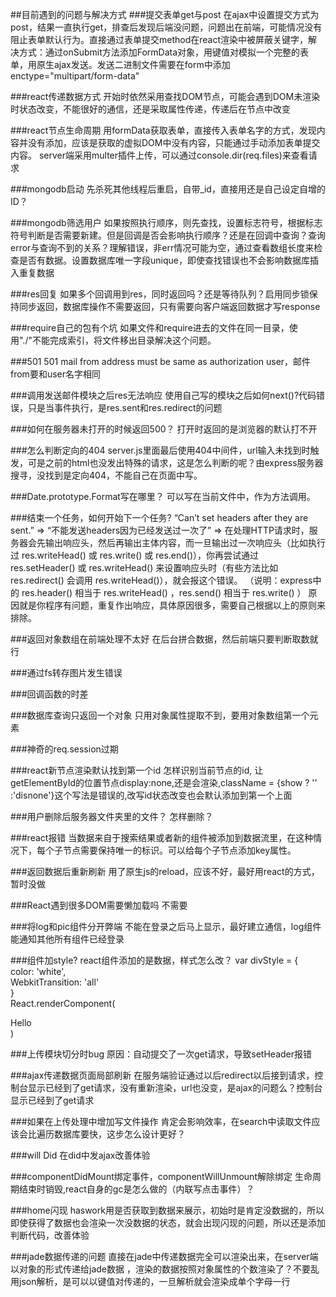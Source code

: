##目前遇到的问题与解决方式
###提交表单get与post
在ajax中设置提交方式为post，结果一直执行get，排查后发现后端没问题，问题出在前端，可能情况没有阻止表单默认行为。直接通过表单提交method在react渲染中被屏蔽关键字，解决方式：通过onSubmit方法添加FormData对象，用键值对模拟一个完整的表单，用原生ajax发送。发送二进制文件需要在form中添加enctype="multipart/form-data"


###react传递数据方式
开始时依然采用查找DOM节点，可能会遇到DOM未渲染时状态改变，不能很好的通信，还是采取属性传递，传递后在节点中改变

###react节点生命周期
用formData获取表单，直接传入表单名字的方式，发现内容并没有添加，应该是获取的虚拟DOM中没有内容，只能通过手动添加表单提交内容。
server端采用multer插件上传，可以通过console.dir(req.files)来查看请求

###mongodb启动
先杀死其他线程后重启，自带_id，直接用还是自己设定自增的ID？


###mongodb筛选用户
如果按照执行顺序，则先查找，设置标志符号，根据标志符号判断是否需要新建。但是回调是否会影响执行顺序？还是在回调中查询？查询error与查询不到的关系？理解错误，非err情况可能为空，通过查看数组长度来检查是否有数据。设置数据库唯一字段unique，即使查找错误也不会影响数据库插入重复数据


###res回复
如果多个回调用到res，同时返回吗？还是等待队列？启用同步锁保持同步返回，数据库操作不需要返回，只有需要向客户端返回数据才写response

###require自己的包有个坑
如果文件和require进去的文件在同一目录，使用"./"不能完成索引，将文件移出目录解决这个问题。

###501
501 mail from address must be same as authorization user，邮件from要和user名字相同

###调用发送邮件模块之后res无法响应
使用自己写的模块之后如何next()?代码错误，只是当事件执行，是res.sent和res.redirect的问题

###如何在服务器未打开的时候返回500？
打开时返回的是浏览器的默认打不开

###怎么判断定向的404
server.js里面最后使用404中间件，url输入未找到时触发，可是之前的html也没发出特殊的请求，这是怎么判断的呢？由express服务器搜寻，没找到是定向404，不能自己在页面中写。

###Date.prototype.Format写在哪里？
可以写在当前文件中，作为方法调用。

###结束一个任务，如何开始下一个任务?
“Can’t set headers after they are sent.” => “不能发送headers因为已经发送过一次了” => 在处理HTTP请求时，服务器会先输出响应头，然后再输出主体内容，而一旦输出过一次响应头（比如执行过 res.writeHead() 或 res.write() 或 res.end()），你再尝试通过 res.setHeader() 或 res.writeHead() 来设置响应头时（有些方法比如 res.redirect() 会调用 res.writeHead()），就会报这个错误。
（说明：express中的 res.header() 相当于 res.writeHead() ，res.send() 相当于 res.write() ）
原因就是你程序有问题，重复作出响应，具体原因很多，需要自己根据以上的原则来排除。

###返回对象数组在前端处理不太好
在后台拼合数据，然后前端只要判断取数就行

###通过fs转存图片发生错误

###回调函数的时差

###数据库查询只返回一个对象
只用对象属性提取不到，要用对象数组第一个元素

###神奇的req.session过期

###react新节点渲染默认找到第一个id
怎样识别当前节点的id, 让getElementById的位置节点display:none,还是会渲染,className = {show ?  '' :'disnone'}这个写法是错误的,改写id状态改变也会默认添加到第一个上面

###用户删除后服务器文件夹里的文件？
怎样删除？

###react报错
当数据来自于搜索结果或者新的组件被添加到数据流里，在这种情况下，每个子节点需要保持唯一的标识。可以给每个子节点添加key属性。

###返回数据后重新刷新
用了原生js的reload，应该不好，最好用react的方式，暂时没做

###React遇到很多DOM需要懒加载吗
不需要

###将log和pic组件分开弊端
不能在登录之后马上显示，最好建立通信，log组件能通知其他所有组件已经登录

###组件加style?
react组件添加的是数据，样式怎么改？
var divStyle = {  
    color: 'white',  
    WebkitTransition: 'all'  
}   
React.renderComponent(<div style={divStyle}>Hello</div>)  


###上传模块切分时bug
原因：自动提交了一次get请求，导致setHeader报错

###ajax传递数据页面局部刷新
在服务端验证通过以后redirect以后接到请求，控制台显示已经到了get请求，没有重新渲染，url也没变，是ajax的问题么？控制台显示已经到了get请求


###如果在上传处理中增加写文件操作
肯定会影响效率，在search中读取文件应该会比遍历数据库要快，这步怎么设计更好？

###will Did
在did中发ajax改善体验

###componentDidMount绑定事件，componentWillUnmount解除绑定
生命周期结束时销毁,react自身的gc是怎么做的（内联写点击事件）？

###home闪现
haswork用是否获取到数据来展示，初始时是肯定没数据的，所以即使获得了数据也会渲染一次没数据的状态，就会出现闪现的问题，所以还是添加判断代码，改善体验

###jade数据传递的问题
直接在jade中传递数据完全可以渲染出来，在server端以对象的形式传递给jade数据 ，渲染的数据按照对象属性的个数渲染了？不要乱用json解析，是可以以键值对传递的，一旦解析就会渲染成单个字母一行